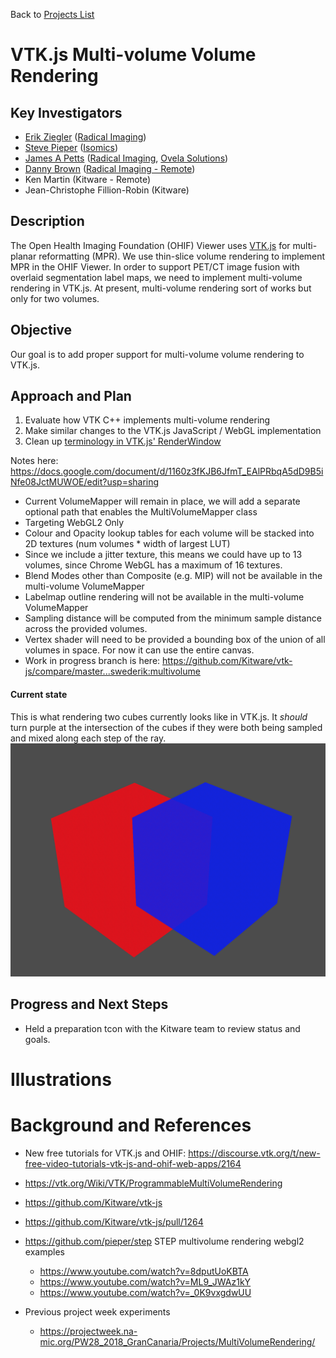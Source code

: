 Back to [Projects List](../../README.md#ProjectsList)

# VTK.js Multi-volume Volume Rendering

## Key Investigators

- [Erik Ziegler][erik] ([Radical Imaging][radical])
- [Steve Pieper][steve] ([Isomics][isomics])
- [James A Petts][james] ([Radical Imaging][radical], [Ovela Solutions][OvelaSolutions])
- [Danny Brown][danny] ([Radical Imaging - Remote][radical])
- Ken Martin (Kitware - Remote)
- Jean-Christophe Fillion-Robin (Kitware)

## Description

The Open Health Imaging Foundation (OHIF) Viewer uses [VTK.js](https://github.com/Kitware/vtk-js) for multi-planar reformatting (MPR). We use thin-slice volume rendering to implement MPR in the OHIF Viewer. In order to support PET/CT image fusion with overlaid segmentation label maps, we need to implement multi-volume rendering in VTK.js. At present, multi-volume rendering sort of works but only for two volumes.

## Objective

Our goal is to add proper support for multi-volume volume rendering to VTK.js.

## Approach and Plan

<!-- Describe here HOW you would like to achieve the objectives stated above. -->

1. Evaluate how VTK C++ implements multi-volume rendering
2. Make similar changes to the VTK.js JavaScript / WebGL implementation
3. Clean up [terminology in VTK.js' RenderWindow](https://github.com/Kitware/vtk-js/pull/1264#issuecomment-561653542)

Notes here: https://docs.google.com/document/d/1160z3fKJB6JfmT_EAlPRbqA5dD9B5iNfe08JctMUWOE/edit?usp=sharing

- Current VolumeMapper will remain in place, we will add a separate optional path that enables the MultiVolumeMapper class
- Targeting WebGL2 Only
- Colour and Opacity lookup tables for each volume will be stacked into 2D textures (num volumes * width of largest LUT)
- Since we include a jitter texture, this means we could have up to 13 volumes, since Chrome WebGL has a maximum of 16 textures.
- Blend Modes other than Composite (e.g. MIP) will not be available in the multi-volume VolumeMapper
- Labelmap outline rendering will not be available in the multi-volume VolumeMapper
- Sampling distance will be computed from the minimum sample distance across the provided volumes.
- Vertex shader will need to be provided a bounding box of the union of all volumes in space. For now it can use the entire canvas.
- Work in progress branch is here: https://github.com/Kitware/vtk-js/compare/master...swederik:multivolume

#### Current state
This is what rendering two cubes currently looks like in VTK.js. It _should_ turn purple at the intersection of the cubes if they were both being sampled and mixed along each step of the ray.
![SingleVolumeMapperCubes](SingleVolumeMapperCubes.png)

## Progress and Next Steps

<!-- Update this section as you make progress, describing of what you have ACTUALLY DONE. If there are specific steps that you could not complete then you can describe them here, too. -->

* Held a preparation tcon with the Kitware team to review status and goals.

# Illustrations


# Background and References

<!-- If you developed any software, include link to the source code repository. If possible, also add links to sample data, and to any relevant publications. -->

* New free tutorials for VTK.js and OHIF: https://discourse.vtk.org/t/new-free-video-tutorials-vtk-js-and-ohif-web-apps/2164
* https://vtk.org/Wiki/VTK/ProgrammableMultiVolumeRendering
* https://github.com/Kitware/vtk-js
* https://github.com/Kitware/vtk-js/pull/1264

* https://github.com/pieper/step STEP multivolume rendering webgl2 examples
    * https://www.youtube.com/watch?v=8dputUoKBTA
    * https://www.youtube.com/watch?v=ML9_JWAz1kY
    * https://www.youtube.com/watch?v=_0K9vxgdwUU
* Previous project week experiments
    * https://projectweek.na-mic.org/PW28_2018_GranCanaria/Projects/MultiVolumeRendering/
<!--
    Links
-->

[radical]: http://radicalimaging.com/
[danny]: https://github.com/dannyrb
[isomics]: http://isomics.com/
[james]: https://github.com/jamesapetts
[OvelaSolutions]: https://www.ovelasolutions.com
[erik]: https://github.com/swederik
[steve]: https://github.com/pieper
[ohif-viewer]: https://github.com/OHIF/Viewers
[ohif-extensions]: https://docs.ohif.org/advanced/extensions.html
[ohif]: http://ohif.org/
